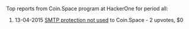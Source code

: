 Top reports from Coin.Space program at HackerOne for period all:

1. 13-04-2015 [SMTP protection not used](https://hackerone.com/reports/56177) to Coin.Space - 2 upvotes, $0
